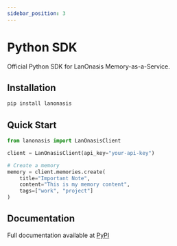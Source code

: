 ```yaml
---
sidebar_position: 3
---
```


# Python SDK

Official Python SDK for LanOnasis Memory-as-a-Service.

## Installation

```bash
pip install lanonasis
```

## Quick Start

```python
from lanonasis import LanOnasisClient

client = LanOnasisClient(api_key="your-api-key")

# Create a memory
memory = client.memories.create(
    title="Important Note",
    content="This is my memory content",
    tags=["work", "project"]
)
```

## Documentation

Full documentation available at [PyPI](https://pypi.org/project/lanonasis/)
